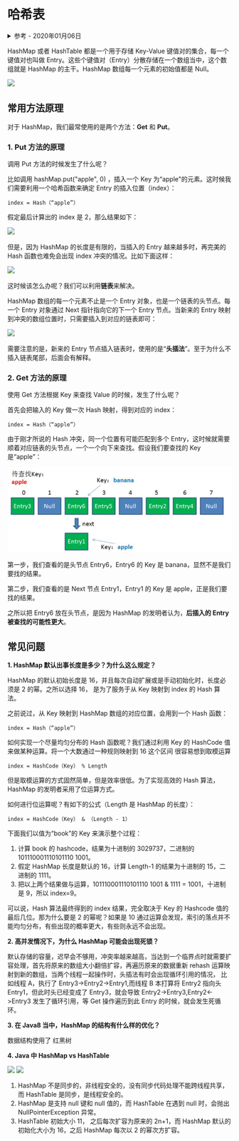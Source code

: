 # 哈希表

<details>
<summary>参考 - 2020年01月06日</summary>

- [漫画：什么是 HashMap？](https://zhuanlan.zhihu.com/p/31610616)
- [HashMap 和 HashTable 到底哪不同？](https://www.cnblogs.com/xinzhao/p/5644175.html)

</details>

HashMap 或者 HashTable 都是一个用于存储 Key-Value 键值对的集合，每一个键值对也叫做 Entry。这些个键值对（Entry）分散存储在一个数组当中，这个数组就是 HashMap 的主干。HashMap 数组每一个元素的初始值都是 Null。

![](https://pic1.zhimg.com/80/v2-9ca7e8eb5ecf7a7c2e45f90177d785f0_hd.jpg)

## 常用方法原理

对于 HashMap，我们最常使用的是两个方法：**Get** 和 **Put**。

### 1. Put 方法的原理

调用 Put 方法的时候发生了什么呢？

比如调用 hashMap.put("apple", 0) ，插入一个 Key 为“apple"的元素。这时候我们需要利用一个哈希函数来确定 Entry 的插入位置（index）：

`index = Hash（“apple”）`

假定最后计算出的 index 是 2，那么结果如下：

![](https://pic2.zhimg.com/80/v2-f50984206aae3ccf1c92c12c0c0f0329_hd.jpg)

但是，因为 HashMap 的长度是有限的，当插入的 Entry 越来越多时，再完美的 Hash 函数也难免会出现 index 冲突的情况。比如下面这样：

![](https://pic4.zhimg.com/80/v2-3dde167de3deaa02ea6d002d47fdfea7_hd.jpg)

这时候该怎么办呢？我们可以利用**链表**来解决。

HashMap 数组的每一个元素不止是一个 Entry 对象，也是一个链表的头节点。每一个 Entry 对象通过 Next 指针指向它的下一个 Entry 节点。当新来的 Entry 映射到冲突的数组位置时，只需要插入到对应的链表即可：

![](https://pic1.zhimg.com/80/v2-89b55c75205cfb87f8bbd21f27d846dc_hd.jpg)

需要注意的是，新来的 Entry 节点插入链表时，使用的是“**头插法**”。至于为什么不插入链表尾部，后面会有解释。

### 2. Get 方法的原理

使用 Get 方法根据 Key 来查找 Value 的时候，发生了什么呢？

首先会把输入的 Key 做一次 Hash 映射，得到对应的 index：

`index = Hash（“apple”）`

由于刚才所说的 Hash 冲突，同一个位置有可能匹配到多个 Entry，这时候就需要顺着对应链表的头节点，一个一个向下来查找。假设我们要查找的 Key 是“apple”：

![](img/hashmap4.jpg)

第一步，我们查看的是头节点 Entry6，Entry6 的 Key 是 banana，显然不是我们要找的结果。

第二步，我们查看的是 Next 节点 Entry1，Entry1 的 Key 是 apple，正是我们要找的结果。

之所以把 Entry6 放在头节点，是因为 HashMap 的发明者认为，**后插入的 Entry 被查找的可能性更大**。

## 常见问题

**1. HashMap 默认出事长度是多少？为什么这么规定？**

HashMap 的默认初始长度是 16，并且每次自动扩展或是手动初始化时，长度必须是 2 的幂。之所以选择 16， 是为了服务于从 Key 映射到 index 的 Hash 算法。

之前说过，从 Key 映射到 HashMap 数组的对应位置，会用到一个 Hash 函数：

`index = Hash（“apple”）`

如何实现一个尽量均匀分布的 Hash 函数呢？我们通过利用 Key 的 HashCode 值来做某种运算。将一个大数通过一种规则映射到 16 这个区间 很容易想到取模运算

`index = HashCode（Key） % Length`

但是取模运算的方式固然简单，但是效率很低。为了实现高效的 Hash 算法，HashMap 的发明者采用了位运算方式。

如何进行位运算呢？有如下的公式（Length 是 HashMap 的长度）：

`index = HashCode（Key） & （Length - 1）`

下面我们以值为“book”的 Key 来演示整个过程：

1.  计算 book 的 hashcode，结果为十进制的 3029737，二进制的 101110001110101110 1001。
2.  假定 HashMap 长度是默认的 16，计算 Length-1 的结果为十进制的 15，二进制的 1111。
3.  把以上两个结果做与运算，101110001110101110 1001 & 1111 = 1001，十进制是 9，所以 index=9。

可以说，Hash 算法最终得到的 index 结果，完全取决于 Key 的 Hashcode 值的最后几位。那为什么要是 2 的幂呢？如果是 10 通过运算会发现，索引的落点并不能均匀分布，有些出现的概率更大，有些则永远不会出现。

**2. 高并发情况下，为什么 HashMap 可能会出现死锁？**

默认存储的容量，迟早会不够用，冲突率越来越高，当达到一个临界点时就需要扩容处理，首先将原来的数组大小翻倍扩容，再遍历原来的数据重新 rehash 运算映射到新的数组，当两个线程一起操作时，头插法有时会出现循环引用的情况，
比如线程 A，执行了 Entry3->Entry2->Entry1,而线程 B 本打算将 Entry2 指向头 Entry1，但此时头已经变成了 Entry3，就会导致 Entry2->Entry3,Entry2<->Entry3 发生了循环引用，等 Get 操作遍历到此 Entry 的时候，就会发生死循环。

**3. 在 Java8 当中，HashMap 的结构有什么样的优化？**

数据结构使用了 红黑树

**4. Java 中 HashMap vs HashTable**

![](http://zhaox.github.io/assets/images/HashMap.png)
![](http://zhaox.github.io/assets/images/HashTable.png)

1. HashMap 不是同步的，非线程安全的，没有同步代码处理不能跨线程共享，而 HashTable 是同步，是线程安全的。
2. HashMap 是支持 null 键和 null 值的，而 HashTable 在遇到 null 时，会抛出 NullPointerException 异常。
3. HashTable 初始大小 11， 之后每次扩容为原来的 2n+1，而 HashMap 默认的初始化大小为 16，之后 HashMap 每次以 2 的幂次方扩容。
